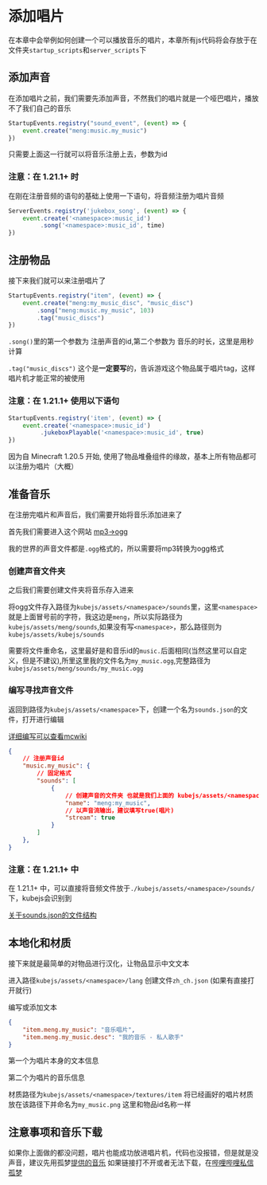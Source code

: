 # 添加唱片

在本章中会举例如何创建一个可以播放音乐的唱片，本章所有js代码将会存放于在文件夹`startup_scripts`和`server_scripts`下

## 添加声音

在添加唱片之前，我们需要先添加声音，不然我们的唱片就是一个哑巴唱片，播放不了我们自己的音乐

```js
StartupEvents.registry("sound_event", (event) => {
    event.create("meng:music.my_music")
})
```

只需要上面这一行就可以将音乐注册上去，参数为id

### 注意：在 1.21.1+ 时

在刚在注册音频的语句的基础上使用一下语句，将音频注册为唱片音频

```js
ServerEvents.registry('jukebox_song', (event) => {
    event.create('<namespace>:music_id')
         .song('<namespace>:music_id', time)
})
```

## 注册物品

接下来我们就可以来注册唱片了

```js
StartupEvents.registry("item", (event) => {
    event.create("meng:my_music_disc", "music_disc")
        .song("meng:music.my_music", 103)
        .tag("music_discs")
})
```

`.song()`里的第一个参数为 注册声音的id,第二个参数为 音乐的时长，这里是用秒计算

`.tag("music_discs")` 这个是**一定要写**的，告诉游戏这个物品属于唱片tag，这样唱片机才能正常的被使用

### 注意：在 1.21.1+ 使用以下语句

```js
StartupEvents.registry('item', (event) => {
    event.create('<namespace>:music_id')
         .jukeboxPlayable('<namespace>:music_id', true)
})
```

因为自 Minecraft 1.20.5 开始, 使用了物品堆叠组件的缘故，基本上所有物品都可以注册为唱片（大概）

## 准备音乐

在注册完唱片和声音后，我们需要开始将音乐添加进来了

首先我们需要进入这个网站 [mp3->ogg](https://audio.online-convert.com/convert-to-ogg)

我的世界的声音文件都是`.ogg`格式的，所以需要将mp3转换为ogg格式

### 创建声音文件夹

之后我们需要创建文件夹将音乐存入进来

将ogg文件存入路径为`kubejs/assets/<namespace>/sounds`里，这里`<namespace>`就是上面冒号前的字符，我这边是`meng`，所以实际路径为`kubejs/assets/meng/sounds`,如果没有写`<namespace>`，那么路径则为`kubejs/assets/kubejs/sounds`

需要将文件重命名，这里最好是和音乐id的`music.`后面相同(当然这里可以自定义，但是不建议),所里这里我的文件名为`my_music.ogg`,完整路径为`kubejs/assets/meng/sounds/my_music.ogg`

### 编写寻找声音文件

返回到路径为`kubejs/assets/<namespace>`下，创建一个名为`sounds.json`的文件，打开进行编辑

[详细编写可以查看mcwiki](https://zh.minecraft.wiki/w/Sounds.json?variant=zh-cn)

```json
{
    // 注册声音id
    "music.my_music": {
        // 固定格式
        "sounds": [
            {
                // 创建声音的文件夹 也就是我们上面的 kubejs/assets/<namespace>/sounds
                "name": "meng:my_music",
                // 以声音流输出，建议填写true(唱片)
                "stream": true
            }
        ]
    },
}
```

### 注意：在 1.21.1+ 中

在 1.21.1+ 中，可以直接将音频文件放于`./kubejs/assets/<namespace>/sounds/`下，kubejs会识别到

[关于sounds.json的文件结构](../../../Digression/SoundsJson)

## 本地化和材质

接下来就是最简单的对物品进行汉化，让物品显示中文文本

进入路径`kubejs/assets/<namespace>/lang` 创建文件`zh_ch.json` (如果有直接打开就行)

编写或添加文本

```json
{
    "item.meng.my_music": "音乐唱片",
    "item.meng.my_music.desc": "我的音乐 - 私人歌手"
}
```

第一个为唱片本身的文本信息

第二个为唱片的音乐信息

材质路径为`kubejs/assets/<namespace>/textures/item` 将已经画好的唱片材质放在该路径下并命名为`my_music.png` 这里和物品id名称一样

## 注意事项和音乐下载

如果你上面做的都没问题，唱片也能成功放进唱片机，代码也没报错，但是就是没声音，建议先用孤梦[提供的音乐](https://gitee.com/gumengmengs/kubejs-course/blob/main/files/my_music.ogg) 如果链接打不开或者无法下载，在[哔哩哔哩私信孤梦](https://space.bilibili.com/16632546)